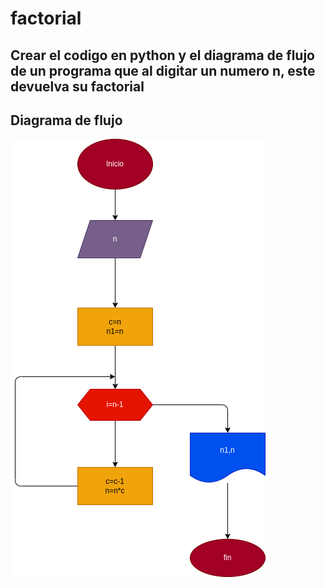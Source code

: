# factorial
## Crear el codigo en python y el diagrama de flujo de un programa que al digitar un numero n, este devuelva su factorial
## Diagrama de flujo
![diagrama de flujo](diagrama.png "diagrama de flujo")
